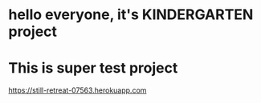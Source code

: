 # hello everyone, it's KINDERGARTEN project
# This is super test project
https://still-retreat-07563.herokuapp.com